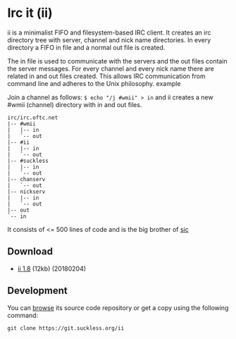Irc it (ii)
===========
ii is a minimalist FIFO and filesystem-based IRC client. It creates an irc directory tree with server, channel and nick name directories. In every directory a FIFO in file and a normal out file is created.

The in file is used to communicate with the servers and the out files contain the server messages. For every channel and every nick name there are related in and out files created. This allows IRC communication from command line and adheres to the Unix philosophy.
example

Join a channel as follows: `$ echo "/j #wmii" > in`
and ii creates a new #wmii (channel) directory with in and out files.

    irc/irc.oftc.net
    |-- #wmii
    |   |-- in
    |   `-- out
    |-- #ii
    |   |-- in
    |   `-- out
    |-- #suckless
    |   |-- in
    |   `-- out
    |-- chanserv
    |   `-- out
    |-- nickserv
    |   |-- in
    |   `-- out
    |-- out
    `-- in

It consists of <= 500 lines of code and is the big brother of [sic](/sic)

Download
--------
* [ii 1.8](//dl.suckless.org/tools/ii-1.8.tar.gz) (12kb) (20180204)

Development
-----------
You can [browse](//git.suckless.org/ii) its source code repository or get
a copy using the following command:

`git clone https://git.suckless.org/ii`
